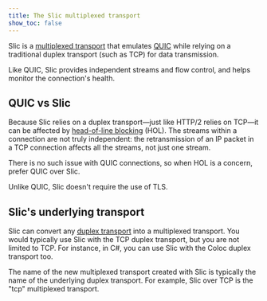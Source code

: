 ```yaml
---
title: The Slic multiplexed transport
show_toc: false
---
```


Slic is a [multiplexed transport][multiplexed-transport] that emulates [QUIC][quic] while relying on a traditional
duplex transport (such as TCP) for data transmission.

Like QUIC, Slic provides independent streams and flow control, and helps monitor the connection's health.

## QUIC vs Slic

Because Slic relies on a duplex transport—just like HTTP/2 relies on TCP—it can be affected by
[head-of-line blocking][hol] (HOL). The streams within a connection are not truly independent: the retransmission of an
IP packet in a TCP connection affects all the streams, not just one stream.

There is no such issue with QUIC connections, so when HOL is a concern, prefer QUIC over Slic.

Unlike QUIC, Slic doesn't require the use of TLS.

## Slic's underlying transport

Slic can convert any [duplex transport][duplex-transport] into a multiplexed transport. You would typically use Slic
with the TCP duplex transport, but you are not limited to TCP. For instance, in C#, you can use Slic with the Coloc
duplex transport too.

The name of the new multiplexed transport created with Slic is typically the name of the underlying duplex transport.
For example, Slic over TCP is the "tcp" multiplexed transport.

[hol]: https://en.wikipedia.org/wiki/Head-of-line_blocking
[quic]: https://datatracker.ietf.org/doc/rfc9000
[duplex-transport]: ../protocols-and-transports/ice-duplex-transports
[multiplexed-transport]: ../protocols-and-transports/icerpc-multiplexed-transports
